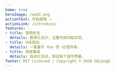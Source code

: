 ```yaml
---
home: true
heroImage: /weUI.png
actionText: 开始使用 →
actionLink: /introduce/
features:
- title: 简明优先
  details: 极简化设计，注重内部功能实现。
- title: VUE驱动
  details: 一套基于 Vue 的 UI组件库。
- title: 持续集成
  details: 自动化测试，保证每个组件质量。
footer: MIT Licensed | Copyright © 2020 GQiangQ
---
```

